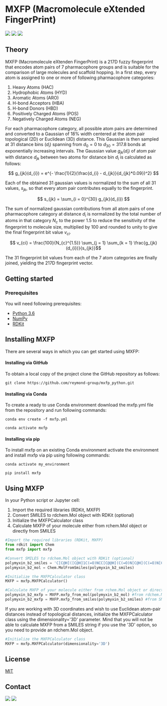 # **MXFP** (**M**acromolecule e**X**tended **F**inger**P**rint)

<img src="https://img.shields.io/pypi/v/mxfp?color=success&label=Version&style=flat-square"/> <img src="https://img.shields.io/badge/Python-3.6-blue?style=flat-square"/> <img src="https://img.shields.io/badge/License-MIT-yellow?style=flat-square"/>

## Theory

MXFP (Macromolecule eXtenden FingerPrint) is a 217D fuzzy fingerprint that encodes atom pairs of 7 pharmacophore groups and is suitable for the comparison of large molecules and scaffold hopping. In a first step, every atom is assigned to one or more of following pharmacophore categories:

1. Heavy Atoms (HAC)
2. Hydrophobic Atoms (HYD)
3. Aromatic Atoms (ARO)
4. H-bond Acceptors (HBA)
5. H-bond Donors (HBD)
6. Positively Charged Atoms (POS)
7. Negatively Charged Atoms (NEG)

For each pharmacophore category, all possible atom pairs are determined and converted to a Gaussian of 18% width centered at the atom pair topological (2D) or Euclidean (3D) distance. This Gaussian is then sampled at 31 distance bins $(d_{i})$ spanning from $d_{0} = 0$ to $d_{30} = 317.8$ bonds at exponentially increasing intervals. The Gaussian value $g_{jk}(d_{i})$ of atom pair with distance $d_{jk}$ between two atoms for distance bin $d_{i}$ is calculated as follows:

$$ g_{jk}(d_{i}) = e^{- \frac{1}{2}(\frac{d_{i} - d_{jk}}{d_{jk}*0.09})^2} $$

Each of the obtained 31 gaussian values is normalized to the sum of all 31 values, $s_{jk}$, so that every atom pair contributes equally to the fingerprint.

$$ s_{jk}  = \sum_{i = 0}^{30} g_{jk}(d_{i}) $$

The sum of normalized gaussian contributions from all atom pairs of one pharmacophore category at distance $d_{i}$ is normalized by the total number of atoms in that category $N_{c}$ to the power 1.5 to reduce the sensitivity of the fingerprint to molecule size, multiplied by 100 and rounded to unity to give the final fingerprint bit value $v_{ci}$.

$$ v_{ci} = \frac{100}{N_{c}^{1.5}} \sum_{j = 1} \sum_{k = 1} \frac{g_{jk}(d_{i})}{s_{jk}}$$ 

The 31 fingerprint bit values from each of the 7 atom categories are finally joined, yielding the 217D fingerprint vector.

## Getting started

### Prerequisites

You will need following prerequisites: 

* [Python 3.6](https://www.python.org)
* [NumPy](https://numpy.org)
* [RDKit](https://www.rdkit.org)

## Installing MXFP

There are several ways in which you can get started using MXFP:

#### **Installing via GitHub**

To obtain a local copy of the project clone the GitHub repository as follows:

```console
git clone https://github.com/reymond-group/mxfp_python.git
```

#### **Installing via Conda**

To create a ready to use Conda environment download the mxfp.yml file from the repository and run following commands:

```console
conda env create -f mxfp.yml
```

```console
conda activate mxfp
```

#### **Installing via pip**

To install mxfp on an existing Conda environment activate the environment and install mxfp via pip using following commands:

```console
conda activate my_environment
```

```console
pip install mxfp
```

## Using MXFP

In your Python script or Jupyter cell:

1. Import the required libraries (RDKit, MXFP)
2. Convert SMILES to rdchem.Mol object with RDKit (optional)
3. Initialize the MXFPCalculator class
4. Calculate MXFP of your molecule either from rchem.Mol object or directly from SMILES

```python
#Import the required libraries (RDKit, MXFP)
from rdkit import Chem
from mxfp import mxfp

#Convert SMILES to rdchem.Mol object with RDKit (optional)
polymyxin_b2_smiles = 'C[C@H]([C@H]1C(=O)NCC[C@@H](C(=O)N[C@H](C(=O)N[C@@H](C(=O)N[C@H](C(=O)N[C@H](C(=O)N[C@H](C(=O)N1)CCN)CCN)CC(C)C)CC2=CC=CC=C2)CCN)NC(=O)[C@H](CCN)NC(=O)[C@H]([C@@H](C)O)NC(=O)[C@H](CCN)NC(=O)CCCCC(C)C)O'
polymyxin_b2_mol = Chem.MolFromSmiles(polymyxin_b2_smiles)

#Initialize the MXFPCalculator class
MXFP = mxfp.MXFPCalculator()

#Calculate MXFP of your molecule either from rchem.Mol object or directly from SMILES
polymyxin_b2_mxfp = MXFP.mxfp_from_mol(polymyxin_b2_mol) #from rdchem.Mol object
polymyxin_b2_mxfp = MXFP.mxfp_from_smiles(polymyxin_b2_smiles) #from SMILES
```

If you are working with 3D coordinates and wish to use Euclidean atom-pair distances instead of topological distances, initialize the MXFPCalculator class using the dimensionality='3D' parameter. Mind that you will not be able to calculate MXFP from a SMILES string if you use the '3D' option, so you need to provide an rdchem.Mol object.

```python
#Initialize the MXFPCalculator class
MXFP = mxfp.MXFPCalculator(dimensionality='3D')
```

## License
[MIT](https://choosealicense.com/licenses/mit/)

## Contact

<img src="https://img.shields.io/twitter/follow/reymondgroup?style=social"/> 
<img src="https://img.shields.io/twitter/follow/markusorsi?style=social"/>